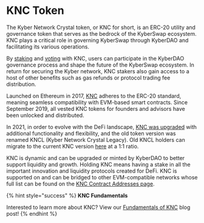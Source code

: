 # KNC Token

The Kyber Network Crystal token, or KNC for short, is an ERC-20 utility and governance token that serves as the bedrock of the KyberSwap ecosystem. KNC plays a critical role in governing KyberSwap through KyberDAO and facilitating its various operations.

By [staking](../kyberdao/user-guides/staking.md) and [voting](../kyberdao/user-guides/voting.md) with KNC, users can participate in the KyberDAO governance process and shape the future of the KyberSwap ecosystem. In return for securing the Kyber network, KNC stakers also gain access to a host of other benefits such as gas refunds or protocol trading fee distribution.&#x20;

Launched on Ethereum in 2017, [KNC](https://etherscan.io/token/0xdeFA4e8a7bcBA345F687a2f1456F5Edd9CE97202) adheres to the ERC-20 standard, meaning seamless compatibility with EVM-based smart contracts. Since September 2019, all vested KNC tokens for founders and advisors have been unlocked and distributed.

In 2021, in order to evolve with the DeFi landscape, [KNC was upgraded](https://blog.kyberswap.com/knc-token-migration-guide-2/) with additional functionality and flexibility, and the old token version was renamed KNCL (Kyber Network Crystal Legacy). Old KNCL holders can migrate to the current KNC version [here](https://kyberswap.com/kyberdao/stake-knc) at a 1:1 ratio.

KNC is dynamic and can be upgraded or minted by KyberDAO to better support liquidity and growth. Holding KNC means having a stake in all the important innovation and liquidity protocols created for DeFi. KNC is supported on and can be bridged to other EVM-compatible networks whose full list can be found on the [KNC Contract Addresses page](knc-contract-addresses.md).

{% hint style="success" %}
**KNC Fundamentals**

Interested to learn more about KNC? View our [Fundamentals of KNC](https://blog.kyberswap.com/exploring-knc-kyber-network-crystal-fundamentals/) blog post!
{% endhint %}
